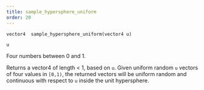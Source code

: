 ```yaml
---
title: sample_hypersphere_uniform
order: 20
---
```

`vector4  sample_hypersphere_uniform(vector4 u)`

`u`

Four numbers between 0 and 1.

Returns a vector4 of length \< 1, based on `u`.
Given uniform random `u` vectors of four values in `[0,1)`, the returned vectors will be
uniform random and continuous with respect to `u` inside the unit hypersphere.
